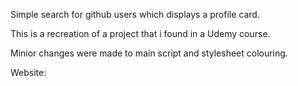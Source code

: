 Simple search for github users which displays a profile card.

This is a recreation of a project that i found in a Udemy course.

Minior changes were made to main script and stylesheet colouring.

Website:

